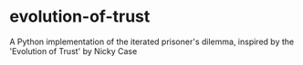 # evolution-of-trust
A Python implementation of the iterated prisoner's dilemma, inspired by the 'Evolution of Trust' by Nicky Case
